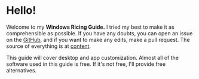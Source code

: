 # Hello!
Welcome to my **Windows Ricing Guide.** I tried my best to make it as comprehensible as possible. If you have any doubts, you can open an issue on the [GitHub](https://github.com/An3nior0/windows-customization-guide), and if you want to make any edits, make a pull request. The source of everything is at [content](https://github.com/An3nior0/windows-customization-guide/tree/main/content).

This guide will cover desktop and app customization.  Almost all of the software used in this guide is free. If it's not free, I'll provide free alternatives.